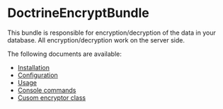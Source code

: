 # DoctrineEncryptBundle 

This bundle is responsible for encryption/decryption of the data in your database.
All encryption/decryption work on the server side.

The following documents are available:

* [Installation](https://github.com/jurv/DoctrineEncryptBundle/blob/master/Resources/doc/installation.md)
* [Configuration](https://github.com/jurv/DoctrineEncryptBundle/blob/master/Resources/doc/configuration.md)
* [Usage](https://github.com/jurv/DoctrineEncryptBundle/blob/master/Resources/doc/usage.md)
* [Console commands](https://github.com/jurv/DoctrineEncryptBundle/blob/master/Resources/doc/commands.md)
* [Cusom encryptor class](https://github.com/jurv/DoctrineEncryptBundle/blob/master/Resources/doc/custom_encryptor.md)
